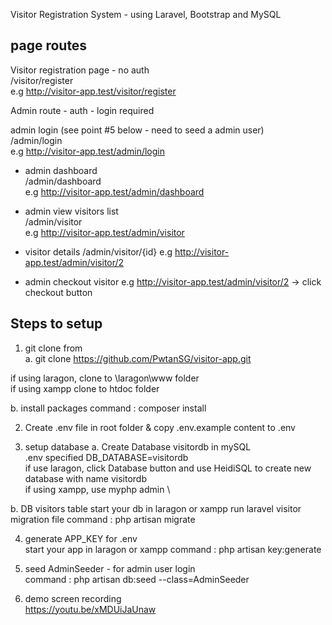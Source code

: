 Visitor Registration System - using Laravel, Bootstrap and MySQL

## page routes
Visitor registration page - no auth\
/visitor/register \
e.g http://visitor-app.test/visitor/register

Admin route - auth - login required

admin login (see point #5 below - need to seed a admin user) \
/admin/login \
e.g http://visitor-app.test/admin/login

- admin dashboard \
/admin/dashboard \
e.g http://visitor-app.test/admin/dashboard

- admin view visitors list \
/admin/visitor \
e.g http://visitor-app.test/admin/visitor

- visitor details
/admin/visitor/{id}
e.g http://visitor-app.test/admin/visitor/2

- admin checkout visitor 
e.g http://visitor-app.test/admin/visitor/2 -> click checkout button


## Steps to setup

1. git clone from \
a. git clone https://github.com/PwtanSG/visitor-app.git

if using laragon, clone to \laragon\www folder \
if using xampp clone to htdoc folder

b. install packages
command : composer install

2. Create .env file in root folder & copy .env.example content to .env

3. setup database 
a.  Create Database visitordb in mySQL \
.env specified DB_DATABASE=visitordb \
if use laragon, click Database button and use HeidiSQL to create new database with name visitordb \
if using xampp, use myphp admin \ 

b. DB visitors table
start your db in laragon or xampp
run laravel visitor migration file 
command : php artisan migrate

4. generate APP_KEY for .env \
start your app in laragon or xampp
command : php artisan key:generate

5. seed AdminSeeder - for admin user login \
command : php artisan db:seed --class=AdminSeeder

6. demo screen recording \
https://youtu.be/xMDUiJaUnaw